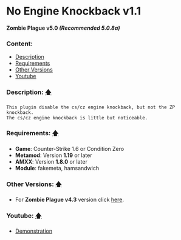 # No Engine Knockback v1.1
**Zombie Plague v5.0 _(Recommended 5.0.8a)_**

### Content:
+ [Description](#description-)
+ [Requirements](#requirements-)
+ [Other Versions](#other-versions-)
+ [Youtube](#youtube-)

### Description: [🡅](#no-engine-knockback-v11)
```
This plugin disable the cs/cz engine knockback, but not the ZP knockback.
The cs/cz engine knockback is little but noticeable.
```

### Requirements: [🡅](#no-engine-knockback-v11)
+ **Game**: Counter-Strike 1.6 or Condition Zero
+ **Metamod**: Version **1.19** or later
+ **AMXX**: Version **1.8.0** or later
+ **Module**: fakemeta, hamsandwich

### Other Versions: [🡅](#no-engine-knockback-v11)
+ For **Zombie Plague v4.3** version click [here](../%5BZP43%5D%20No%20Engine%20Knockback).

### Youtube: [🡅](#no-engine-knockback-v11)
+ [Demonstration](http://www.youtube.com/watch?v=v4pdS02RAcE)
